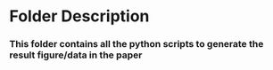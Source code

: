 # Folder Description
### This folder contains all the python scripts to generate the result figure/data in the paper
